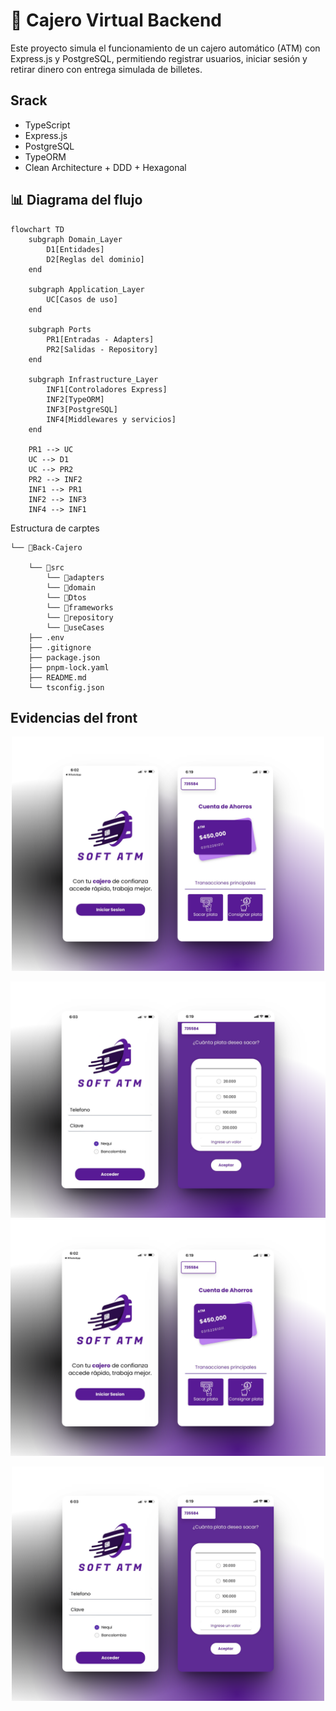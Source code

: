 # 🏧 Cajero Virtual Backend

Este proyecto simula el funcionamiento de un cajero automático (ATM) con Express.js y PostgreSQL, permitiendo registrar usuarios, iniciar sesión y retirar dinero con entrega simulada de billetes.

## Srack

- TypeScript
- Express.js
- PostgreSQL
- TypeORM
- Clean Architecture + DDD + Hexagonal

## 📊 Diagrama del flujo

```mermaid
flowchart TD
    subgraph Domain_Layer
        D1[Entidades]
        D2[Reglas del dominio]
    end

    subgraph Application_Layer
        UC[Casos de uso]
    end

    subgraph Ports
        PR1[Entradas - Adapters]
        PR2[Salidas - Repository]
    end

    subgraph Infrastructure_Layer
        INF1[Controladores Express]
        INF2[TypeORM]
        INF3[PostgreSQL]
        INF4[Middlewares y servicios]
    end

    PR1 --> UC
    UC --> D1
    UC --> PR2
    PR2 --> INF2
    INF1 --> PR1
    INF2 --> INF3
    INF4 --> INF1
```

Estructura de carptes 
```
└── 📁Back-Cajero
    
    └── 📁src
        └── 📁adapters
        └── 📁domain
        └── 📁Dtos
        └── 📁frameworks
        └── 📁repository
        └── 📁useCases
    ├── .env
    ├── .gitignore
    ├── package.json
    ├── pnpm-lock.yaml
    ├── README.md
    └── tsconfig.json
```

## Evidencias del front
<p align="center">
  <img src="./src/assets/image/834shots_so.png" width="500"/>
</p>

![Representa vistas de login y las opciones de poder sacar la el dinero](./src/assets/image/cajero2.png)
![Estas dos vistar no dejan observar tanto como el inicio del proceso tanto como el home](./src/assets/image/834shots_so.png)

<p align="center">
  <img src="./src/assets/image/cajero2.png" width="500"/>
</p>